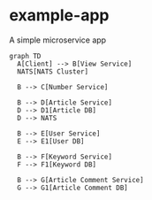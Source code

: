 # example-app

A simple microservice app

```mermaid
graph TD
  A[Client] --> B[View Service]
  NATS[NATS Cluster]

  B --> C[Number Service]

  B --> D[Article Service]
  D --> D1[Article DB]
  D --> NATS

  B --> E[User Service]
  E --> E1[User DB]

  B --> F[Keyword Service]
  F --> F1[Keyword DB]

  B --> G[Article Comment Service]
  G --> G1[Article Comment DB]
```
